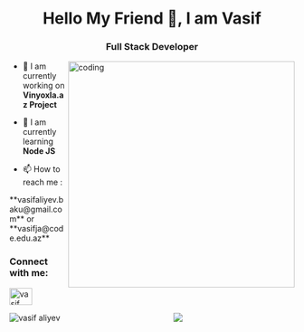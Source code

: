 
<h1 align="center">Hello My Friend 👋, I am Vasif</h1>
<h3 align="center">Full Stack Developer</h3>
<img  src="https://cdn.dribbble.com/users/1162077/screenshots/3848914/programmer.gif" alt="coding" align="right" width="400"  >



- 🔭 I am currently working on **Vinyoxla.az Project**

- 🌱 I am currently learning **Node JS**

- 📫 How to reach me :
<p>
**vasifaliyev.baku@gmail.com** or **vasifja@code.edu.az**
</p>


<h3 align="left">Connect with me:</h3>

<p align="left">

<a href="https://www.linkedin.com/in/vasif-aliyev/" target="blank"><img align="center" src="https://raw.githubusercontent.com/rahuldkjain/github-profile-readme-generator/master/src/images/icons/Social/linked-in-alt.svg" alt="vasif aliyev" height="30" width="40" /></a>
  


<p>
  
  <img align="left" src="https://github-readme-stats.vercel.app/api/top-langs?username=al1yew&show_icons=true&locale=en&layout=compact&langs_count=14" alt="vasif aliyev" />

</p>


 <p align="center">
 <img  src="https://komarev.com/ghpvc/?username=al1yew&style=flat">
 </p>





